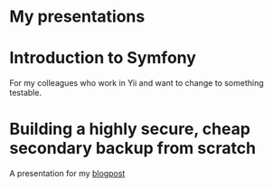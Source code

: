 My presentations
=============

# Introduction to Symfony

For my colleagues who work in Yii and want to change to something testable.

# Building a highly secure, cheap secondary backup from scratch

A presentation for my [blogpost](http://rutkai.hu/blog/2014/11/30/building-a-highly-secure-cheap-secondary-backup-from-scratch)